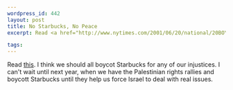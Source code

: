 ```yaml
--- 
wordpress_id: 442
layout: post
title: No Starbucks, No Peace
excerpt: Read <a href="http://www.nytimes.com/2001/06/20/national/20BOYC.html">this</a>.  I think we should all boycot Starbucks for any of our injustices.  I can't wait until next year, when we have the Palestinian rights rallies and boycott Starbucks until they help us force Israel to deal with real issues.

tags: 
---
```


Read <a href="http://www.nytimes.com/2001/06/20/national/20BOYC.html">this</a>.  I think we should all boycot Starbucks for any of our injustices.  I can't wait until next year, when we have the Palestinian rights rallies and boycott Starbucks until they help us force Israel to deal with real issues.
